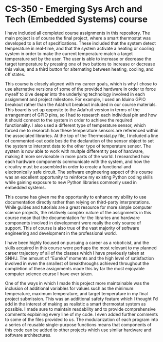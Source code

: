 # CS-350 - Emerging Sys Arch and Tech (Embedded Systems) course


I have included all completed course assignments in this repository.  The main project is of course the final project, where a smart thermostat was developed to a list of specifications.  These included that the system detect temperature in real-time, and that the system activate a heating or cooling system in order to make the current temperature match a target temperature set by the user.  The user is able to increase or decrease the target temperature by pressing one of two buttons to increase or decrease this value, and a third button for alternating between heating, cooling, and off states.  



This course is closely aligned with my career goals, which is why I chose to use alternative versions of some of the provided hardware in order to force myself to dive deeper into the underlying technology involved in each assignment and project milestone.  For example, I used an Iduino GPIO breakout rather than the Adafruit breakout included in our course materials.  This board is set up opposite to the Adafruit version in terms of the arrangement of GPIO pins, so I had to research each individual pin and how it should connect to the system in order to achieve the required functionality.  I also used a different type of temperature sensor, which forced me to research how these temperature sensors are referenced within the associated libraries.  At the top of the Thermostat.py file, I included a line of commented-out code beside the declaration of the sensor object to set the system to interpret data to the other type of temperature sensor.  The system is now able to work with multple different ty pes of hardware, making it more serviceable in more parts of the world.  I researched how each hardware components communicate with the system, and how the circuitry must be assembled in order to create a functional and electronically safe circuit.  The software engineering aspect of this course was an excellent opportunity to reinforce my existing Python coding skills while gaining exposure to new Python libraries commonly used in embedded systems.  



This course has given me the opportunity to enhance my ability to use documentation directly rather than relying on third-party interpretations.  While guides and tutorials are a great resource for more simple computer science projects, the relatively complex nature of the assignments in this course mean that the documentation for the libraries and hardware components involved in development were really the only source of support.  This of course is also true of the vast majority of software engineering and  development in the professional world.



I have been highly focused on pursuing a career as a roboticist, and the skills acquired in this course were perhaps the most relevant to my planned career trajectory of all of the classes which I have previously taken at SNHU.  The amount of “Eureka” moments and the high level of satisfaction involved in even the smallest of breakthroughs achieved throughout the completion of these assignments made this by far the most enjoyable computer science course I have ever taken.



One of the ways in which I made this project more maintainable was the inclusion of additional variables for values such as the minimum temperature, maximum temperature, and target temperature in my final project submission.  This was an additional safety feature which I thought I'd add in the interest of making as realistic a smart thermostat system as possible.  I made sure to maintain readability and to provide comprehensive comments explaining every line of my code.  I even added further comments to some of the files provided to us.  The modularization of each program into a series of reusable single-purpose functions means that components of this code can be added to other projects which use similar hardware and software architectures.
 
